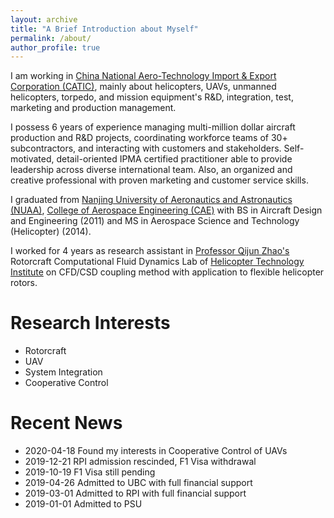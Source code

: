 ```yaml
---
layout: archive
title: "A Brief Introduction about Myself"
permalink: /about/
author_profile: true
---
```

I am working in [China National Aero-Technology Import & Export Corporation (CATIC)](http://www.catic.cn/front), mainly about helicopters, UAVs, unmanned helicopters, torpedo, and mission equipment's R&D, integration, test, marketing and production management.

I possess 6 years of experience managing multi-million dollar aircraft production and R&D projects, coordinating workforce teams of 30+ subcontractors, and interacting with customers and stakeholders. Self-motivated, detail-oriented IPMA certified practitioner able to provide leadership across diverse international team. Also, an organized and creative professional with proven marketing and customer service skills. 

I graduated from [Nanjing University of Aeronautics and Astronautics (NUAA)](http://iao.nuaa.edu.cn), [College of Aerospace Engineering (CAE)](http://aero.nuaa.edu.cn) with BS in Aircraft Design and Engineering (2011) and MS in Aerospace Science and Technology (Helicopter) (2014).

I worked for 4 years as research assistant in [Professor Qijun Zhao's](http://hti.nuaa.edu.cn/2017/0612/c1343a44483/page.htm) Rotorcraft Computational Fluid Dynamics Lab of [Helicopter Technology Institute](http://hti.nuaa.edu.cn) on CFD/CSD coupling method with application to flexible helicopter rotors.

Research Interests
======
+ Rotorcraft
+ UAV
+ System Integration
+ Cooperative Control

Recent News
======
+ 2020-04-18 Found my interests in Cooperative Control of UAVs
+ 2019-12-21 RPI admission rescinded, F1 Visa withdrawal
+ 2019-10-19 F1 Visa still pending
+ 2019-04-26 Admitted to UBC with full financial support
+ 2019-03-01 Admitted to RPI with full financial support
+ 2019-01-01 Admitted to PSU